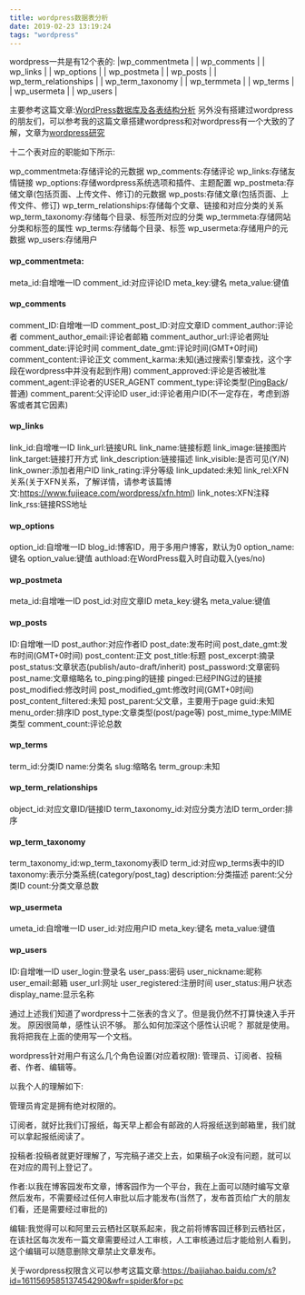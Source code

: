 ```yaml
---
title: wordpress数据表分析
date: 2019-02-23 13:19:24
tags: "wordpress"
---
```

wordpress一共是有12个表的:
|wp_commentmeta        |
| wp_comments           |
| wp_links              |
| wp_options            |
| wp_postmeta           |
| wp_posts              |
| wp_term_relationships |
| wp_term_taxonomy      |
| wp_termmeta           |
| wp_terms              |
| wp_usermeta           |
| wp_users         		|


主要参考这篇文章:[WordPress数据库及各表结构分析](https://www.cnblogs.com/wordblog/p/6591499.html)
另外没有搭建过wordpress的朋友们，可以参考我的这篇文章搭建wordpress和对wordpress有一个大致的了解，文章为[wordpress研究](https://www.cnblogs.com/youcong/p/9671294.html)
<!--more-->
十二个表对应的职能如下所示:

wp_commentmeta:存储评论的元数据
wp_comments:存储评论
wp_links:存储友情链接
wp_options:存储wordpress系统选项和插件、主题配置
wp_postmeta:存储文章(包括页面、上传文件、修订)的元数据
wp_posts:存储文章(包括页面、上传文件、修订)
wp_term_relationships:存储每个文章、链接和对应分类的关系
wp_term_taxonomy:存储每个目录、标签所对应的分类
wp_termmeta:存储网站分类和标签的属性
wp_terms:存储每个目录、标签
wp_usermeta:存储用户的元数据
wp_users:存储用户


#### wp_commentmeta:

meta_id:自增唯一ID
comment_id:对应评论ID
meta_key:键名
meta_value:键值


#### wp_comments
comment_ID:自增唯一ID
comment_post_ID:对应文章ID
comment_author:评论者
comment_author_email:评论者邮箱
comment_author_url:评论者网址
comment_date:评论时间
comment_date_gmt:评论时间(GMT+0时间)
comment_content:评论正文
comment_karma:未知(通过搜索引擎查找，这个字段在wordpress中并没有起到作用)
comment_approved:评论是否被批准
comment_agent:评论者的USER_AGENT
comment_type:评论类型([PingBack](https://baike.baidu.com/item/PingBack/6316909?fr=aladdin)/普通)
comment_parent:父评论ID
user_id:评论者用户ID(不一定存在，考虑到游客或者其它因素)


#### wp_links
link_id:自增唯一ID
link_url:链接URL
link_name:链接标题
link_image:链接图片
link_target:链接打开方式
link_description:链接描述
link_visible:是否可见(Y/N)
link_owner:添加者用户ID
link_rating:评分等级
link_updated:未知
link_rel:XFN关系(关于XFN关系，了解详情，请参考该篇博文:https://www.fujieace.com/wordpress/xfn.html)
link_notes:XFN注释
link_rss:链接RSS地址


#### wp_options
option_id:自增唯一ID
blog_id:博客ID，用于多用户博客，默认为0
option_name:键名
option_value:键值
authload:在WordPress载入时自动载入(yes/no)


#### wp_postmeta
meta_id:自增唯一ID
post_id:对应文章ID
meta_key:键名
meta_value:键值

#### wp_posts
ID:自增唯一ID
post_author:对应作者ID
post_date:发布时间
post_date_gmt:发布时间(GMT+0时间)
post_content:正文
post_title:标题
post_excerpt:摘录
post_status:文章状态(publish/auto-draft/inherit)
post_password:文章密码
post_name:文章缩略名
to_ping:ping的链接
pinged:已经PING过的链接
post_modified:修改时间
post_modified_gmt:修改时间(GMT+0时间)
post_content_filtered:未知
post_parent:父文章，主要用于page
guid:未知
menu_order:排序ID
post_type:文章类型(post/page等)
post_mime_type:MIME类型
comment_count:评论总数

#### wp_terms
term_id:分类ID
name:分类名
slug:缩略名
term_group:未知

#### wp_term_relationships
object_id:对应文章ID/链接ID
term_taxonomy_id:对应分类方法ID
term_order:排序


#### wp_term_taxonomy
term_taxonomy_id:wp_term_taxonomy表ID
term_id:对应wp_terms表中的ID
taxonomy:表示分类系统(category/post_tag)
description:分类描述
parent:父分类ID
count:分类文章总数

#### wp_usermeta
umeta_id:自增唯一ID
user_id:对应用户ID
meta_key:键名
meta_value:键值

#### wp_users
ID:自增唯一ID
user_login:登录名
user_pass:密码
user_nickname:昵称
user_email:邮箱
user_url:网址
user_registered:注册时间
user_status:用户状态
display_name:显示名称


通过上述我们知道了wordpress十二张表的含义了。但是我仍然不打算快速入手开发。
原因很简单，感性认识不够。
那么如何加深这个感性认识呢？
那就是使用。
我将把我在上面的使用写一个文档。

wordpress针对用户有这么几个角色设置(对应着权限):
管理员、订阅者、投稿者、作者、编辑等。

以我个人的理解如下:

管理员肯定是拥有绝对权限的。

订阅者，就好比我们订报纸，每天早上都会有邮政的人将报纸送到邮箱里，我们就可以拿起报纸阅读了。

投稿者:投稿者就更好理解了，写完稿子递交上去，如果稿子ok没有问题，就可以在对应的周刊上登记了。

作者:以我在博客园发布文章，博客园作为一个平台，我在上面可以随时编写文章然后发布，不需要经过任何人审批以后才能发布(当然了，发布首页给广大的朋友们看，还是需要经过审批的)

编辑:我觉得可以和阿里云云栖社区联系起来，我之前将博客园迁移到云栖社区，在该社区每次发布一篇文章需要经过人工审核，人工审核通过后才能给别人看到，这个编辑可以随意删除文章禁止文章发布。

关于wordpress权限含义可以参考这篇文章:https://baijiahao.baidu.com/s?id=1611569585137454290&wfr=spider&for=pc




